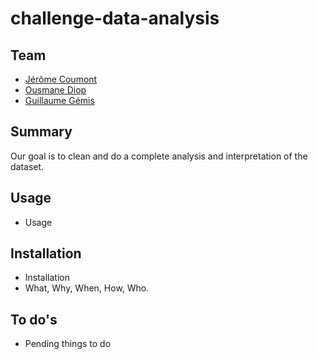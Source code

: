 # challenge-data-analysis
## Team
- [Jérôme Coumont](https://githib.com/jcoumont)
- [Ousmane Diop](https://githib.com/Nooreyni)
- [Guillaume Gémis](https://githib.com/guigem)
## Summary
Our goal is to clean and do a complete analysis and interpretation of the dataset.
## Usage
- Usage
## Installation
- Installation
- What, Why, When, How, Who.
## To do's
- Pending things to do
